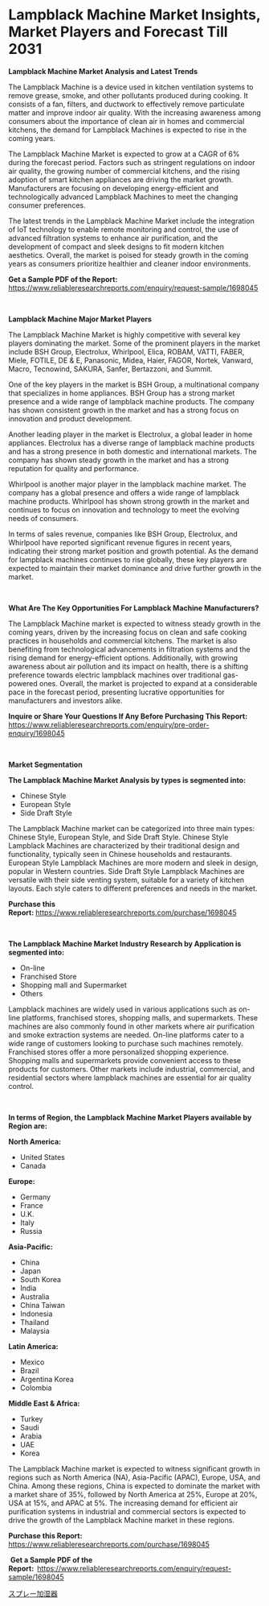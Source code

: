 <p><h1>Lampblack Machine Market Insights, Market Players and Forecast Till 2031</h1></p><p><strong>Lampblack Machine Market Analysis and Latest Trends</strong></p>
<p><p>The Lampblack Machine is a device used in kitchen ventilation systems to remove grease, smoke, and other pollutants produced during cooking. It consists of a fan, filters, and ductwork to effectively remove particulate matter and improve indoor air quality. With the increasing awareness among consumers about the importance of clean air in homes and commercial kitchens, the demand for Lampblack Machines is expected to rise in the coming years.</p><p>The Lampblack Machine Market is expected to grow at a CAGR of 6% during the forecast period. Factors such as stringent regulations on indoor air quality, the growing number of commercial kitchens, and the rising adoption of smart kitchen appliances are driving the market growth. Manufacturers are focusing on developing energy-efficient and technologically advanced Lampblack Machines to meet the changing consumer preferences.</p><p>The latest trends in the Lampblack Machine Market include the integration of IoT technology to enable remote monitoring and control, the use of advanced filtration systems to enhance air purification, and the development of compact and sleek designs to fit modern kitchen aesthetics. Overall, the market is poised for steady growth in the coming years as consumers prioritize healthier and cleaner indoor environments.</p></p>
<p><strong>Get a Sample PDF of the Report:&nbsp;</strong> <a href="https://www.reliableresearchreports.com/enquiry/request-sample/1698045">https://www.reliableresearchreports.com/enquiry/request-sample/1698045</a></p>
<p>&nbsp;</p>
<p><strong>Lampblack Machine Major Market Players</strong></p>
<p><p>The Lampblack Machine Market is highly competitive with several key players dominating the market. Some of the prominent players in the market include BSH Group, Electrolux, Whirlpool, Elica, ROBAM, VATTI, FABER, Miele, FOTILE, DE & E, Panasonic, Midea, Haier, FAGOR, Nortek, Vanward, Macro, Tecnowind, SAKURA, Sanfer, Bertazzoni, and Summit.</p><p>One of the key players in the market is BSH Group, a multinational company that specializes in home appliances. BSH Group has a strong market presence and a wide range of lampblack machine products. The company has shown consistent growth in the market and has a strong focus on innovation and product development.</p><p>Another leading player in the market is Electrolux, a global leader in home appliances. Electrolux has a diverse range of lampblack machine products and has a strong presence in both domestic and international markets. The company has shown steady growth in the market and has a strong reputation for quality and performance.</p><p>Whirlpool is another major player in the lampblack machine market. The company has a global presence and offers a wide range of lampblack machine products. Whirlpool has shown strong growth in the market and continues to focus on innovation and technology to meet the evolving needs of consumers.</p><p>In terms of sales revenue, companies like BSH Group, Electrolux, and Whirlpool have reported significant revenue figures in recent years, indicating their strong market position and growth potential. As the demand for lampblack machines continues to rise globally, these key players are expected to maintain their market dominance and drive further growth in the market.</p></p>
<p>&nbsp;</p>
<p><strong>What Are The Key Opportunities For Lampblack Machine Manufacturers?</strong></p>
<p><p>The Lampblack Machine market is expected to witness steady growth in the coming years, driven by the increasing focus on clean and safe cooking practices in households and commercial kitchens. The market is also benefiting from technological advancements in filtration systems and the rising demand for energy-efficient options. Additionally, with growing awareness about air pollution and its impact on health, there is a shifting preference towards electric lampblack machines over traditional gas-powered ones. Overall, the market is projected to expand at a considerable pace in the forecast period, presenting lucrative opportunities for manufacturers and investors alike.</p></p>
<p><strong>Inquire or Share Your Questions If Any Before Purchasing This Report:</strong> <a href="https://www.reliableresearchreports.com/enquiry/pre-order-enquiry/1698045">https://www.reliableresearchreports.com/enquiry/pre-order-enquiry/1698045</a></p>
<p>&nbsp;</p>
<p><strong>Market Segmentation</strong></p>
<p><strong>The Lampblack Machine Market Analysis by types is segmented into:</strong></p>
<p><ul><li>Chinese Style</li><li>European Style</li><li>Side Draft Style</li></ul></p>
<p><p>The Lampblack Machine market can be categorized into three main types: Chinese Style, European Style, and Side Draft Style. Chinese Style Lampblack Machines are characterized by their traditional design and functionality, typically seen in Chinese households and restaurants. European Style Lampblack Machines are more modern and sleek in design, popular in Western countries. Side Draft Style Lampblack Machines are versatile with their side venting system, suitable for a variety of kitchen layouts. Each style caters to different preferences and needs in the market.</p></p>
<p><strong>Purchase this Report:&nbsp;</strong><a href="https://www.reliableresearchreports.com/purchase/1698045">https://www.reliableresearchreports.com/purchase/1698045</a></p>
<p>&nbsp;</p>
<p><strong>The Lampblack Machine Market Industry Research by Application is segmented into:</strong></p>
<p><ul><li>On-line</li><li>Franchised Store</li><li>Shopping mall and Supermarket</li><li>Others</li></ul></p>
<p><p>Lampblack machines are widely used in various applications such as on-line platforms, franchised stores, shopping malls, and supermarkets. These machines are also commonly found in other markets where air purification and smoke extraction systems are needed. On-line platforms cater to a wide range of customers looking to purchase such machines remotely. Franchised stores offer a more personalized shopping experience. Shopping malls and supermarkets provide convenient access to these products for customers. Other markets include industrial, commercial, and residential sectors where lampblack machines are essential for air quality control.</p></p>
<p>&nbsp;</p>
<p><strong>In terms of Region, the Lampblack Machine Market Players available by Region are:</strong></p>
<p>
    <p> <strong> North America: </strong>
        <ul>
            <li>United States</li>
            <li>Canada</li>
        </ul>
        </p> 
    <p> <strong> Europe: </strong>
        <ul>
            <li>Germany</li>
            <li>France</li>
            <li>U.K.</li>
            <li>Italy</li>
            <li>Russia</li>
        </ul>
        </p> 
    <p> <strong> Asia-Pacific: </strong>
        <ul>
            <li>China</li>
            <li>Japan</li>
            <li>South Korea</li>
            <li>India</li>
            <li>Australia</li>
            <li>China Taiwan</li>
            <li>Indonesia</li>
            <li>Thailand</li>
            <li>Malaysia</li>
        </ul>
        </p> 
    <p> <strong> Latin America: </strong>
        <ul>
            <li>Mexico</li>
            <li>Brazil</li>
            <li>Argentina Korea</li>
            <li>Colombia</li>
        </ul>
        </p> 
    <p> <strong> Middle East & Africa: </strong>
        <ul>
            <li>Turkey</li>
            <li>Saudi</li>
            <li>Arabia</li>
            <li>UAE</li>
            <li>Korea</li>
        </ul>
    </p>
    </p>
<p><p>The Lampblack Machine market is expected to witness significant growth in regions such as North America (NA), Asia-Pacific (APAC), Europe, USA, and China. Among these regions, China is expected to dominate the market with a market share of 35%, followed by North America at 25%, Europe at 20%, USA at 15%, and APAC at 5%. The increasing demand for efficient air purification systems in industrial and commercial sectors is expected to drive the growth of the Lampblack Machine market in these regions.</p></p>
<p><strong>Purchase this Report: </strong><a href="https://www.reliableresearchreports.com/purchase/1698045">https://www.reliableresearchreports.com/purchase/1698045</a></p>
<p>&nbsp;<strong>Get a Sample PDF of the Report:&nbsp;&nbsp;</strong><a href="https://www.reliableresearchreports.com/enquiry/request-sample/1698045">https://www.reliableresearchreports.com/enquiry/request-sample/1698045</a></p>
<p><strong></strong></p>
<p><p><a href="https://github.com/zjkmgcs938405/Market-Research-Report-List-1/blob/main/22051324843.md">スプレー加湿器</a></p></p>